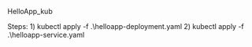 HelloApp_kub

Steps:
    1) kubectl apply -f .\helloapp-deployment.yaml
    2) kubectl apply -f .\helloapp-service.yaml